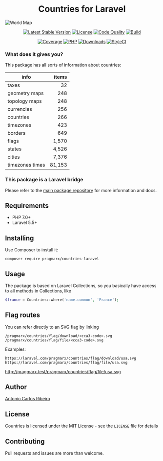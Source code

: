 <h1 align="center">
    Countries for Laravel
</h1>

![World Map](https://raw.githubusercontent.com/antonioribeiro/countries/master/docs/world-map-political-of-the-2013-nations-online-project-best.jpg)

<p align="center">
    <a href="https://packagist.org/packages/pragmarx/countries-laravel"><img alt="Latest Stable Version" src="https://img.shields.io/packagist/v/pragmarx/countries-laravel.svg?style=flat-square"></a>
    <a href="/antonioribeiro/countries/blob/master/LICENSE.md"><img alt="License" src="https://img.shields.io/badge/license-MIT-brightgreen.svg?style=flat-square"></a>
    <a href="https://scrutinizer-yaml.com/g/antonioribeiro/countries-laravel/?branch=master"><img alt="Code Quality" src="https://img.shields.io/scrutinizer/g/antonioribeiro/countries-laravel.svg?style=flat-square"></a>
    <a href="https://scrutinizer-yaml.com/g/antonioribeiro/countries-laravel/?branch=master"><img alt="Build" src="https://img.shields.io/scrutinizer/build/g/antonioribeiro/countries-laravel.svg?style=flat-square"></a>
</p>
<p align="center">
    <a href="https://scrutinizer-yaml.com/g/antonioribeiro/countries-laravel/?branch=master"><img alt="Coverage" src="https://img.shields.io/scrutinizer/coverage/g/antonioribeiro/countries-laravel.svg?style=flat-square"></a>
    <a href="https://travis-ci.org/antonioribeiro/countries-laravel"><img alt="PHP" src="https://img.shields.io/badge/PHP-7.0%20%7C%207.1%20%7C%207.2%20%7C%20nightly-brightgreen.svg?style=flat"></a>
    <a href="https://packagist.org/packages/pragmarx/countries-laravel"><img alt="Downloads" src="https://img.shields.io/packagist/dt/pragmarx/countries-laravel.svg?style=flat-square"></a>
    <a href="https://styleci.io/repos/118451602"><img alt="StyleCI" src="https://styleci.io/repos/118451602/shield"></a>
</p>

### What does it gives you?

This package has all sorts of information about countries:

| info            | items |
------------------|-------:|
| taxes           | 32    |
| geometry maps   | 248   |
| topology maps   | 248   |
| currencies      | 256   |
| countries       | 266   |
| timezones       | 423   |
| borders         | 649   |
| flags           | 1,570  |
| states          | 4,526  |
| cities          | 7,376  |
| timezones times | 81,153 |

### This package is a Laravel bridge 

Please refer to the [main package repository](https://github.com/antonioribeiro/countries) for more information and docs.

## Requirements

- PHP 7.0+
- Laravel 5.5+

## Installing

Use Composer to install it:

```
composer require pragmarx/countries-laravel
```

## Usage

The package is based on Laravel Collections, so you basically have access to all methods in Collections, like

```php
$france = Countries::where('name.common', 'France');
```

## Flag routes

You can refer directly to an SVG flag by linking 

```
/pragmarx/countries/flag/download/<cca3-code>.svg
/pragmarx/countries/flag/file/<cca3-code>.svg
```

Examples:

```
https://laravel.com/pragmarx/countries/flag/download/usa.svg
https://laravel.com/pragmarx/countries/flag/file/usa.svg
```

http://pragmarx.test/pragmarx/countries/flag/file/usa.svg

## Author

[Antonio Carlos Ribeiro](http://twitter.com/iantonioribeiro)

## License

Countries is licensed under the MIT License - see the `LICENSE` file for details

## Contributing

Pull requests and issues are more than welcome.
